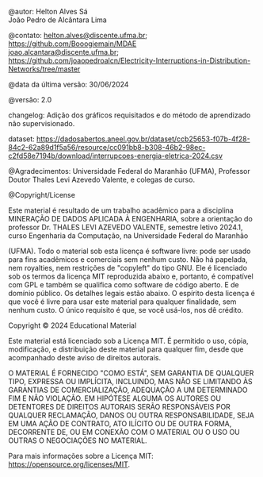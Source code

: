 @autor: Helton Alves Sá <br>
        João Pedro de Alcântara Lima

@contato: helton.alves@discente.ufma.br; https://github.com/Booogiemain/MDAE <br>
         joao.alcantara@discente.ufma.br; https://github.com/joaopedroalcn/Electricity-Interruptions-in-Distribution-Networks/tree/master

@data da última versão: 30/06/2024

@versão: 2.0

changelog: Adição dos gráficos requisitados e do método de aprendizado não supervisionado. 

dataset: https://dadosabertos.aneel.gov.br/dataset/ccb25653-f07b-4f28-84c2-62a89d1f5a56/resource/cc091bb8-b308-46b2-98ec-c2fd58e7194b/download/interrupcoes-energia-eletrica-2024.csv

@Agradecimentos: Universidade Federal do Maranhão (UFMA), Professor Doutor Thales Levi Azevedo Valente, e colegas de curso.

@Copyright/License

Este material é resultado de um trabalho acadêmico para a disciplina MINERAÇÃO DE DADOS APLICADA À ENGENHARIA, sobre a orientação do professor Dr. THALES LEVI AZEVEDO VALENTE, semestre letivo 2024.1, curso Engenharia da Computação, na Universidade Federal do Maranhão

(UFMA). Todo o material sob esta licença é software livre: pode ser usado para fins acadêmicos e comerciais sem nenhum custo. Não há papelada, nem royalties, nem restrições de "copyleft" do tipo GNU. Ele é licenciado sob os termos da licença MIT reproduzida abaixo e, portanto, é compatível com GPL e também se qualifica como software de código aberto. E de domínio público. Os detalhes legais estão abaixo. O espírito desta licença é que você é livre para usar este material para qualquer finalidade, sem nenhum custo. O único requisito é que, se você usá-los, nos dê crédito.

Copyright © 2024 Educational Material

Este material está licenciado sob a Licença MIT. É permitido o uso, cópia, modificação, e distribuição deste material para qualquer fim, desde que acompanhado deste aviso de direitos autorais.

O MATERIAL É FORNECIDO "COMO ESTÁ", SEM GARANTIA DE QUALQUER TIPO, EXPRESSA OU IMPLÍCITA, INCLUINDO, MAS NÃO SE LIMITANDO ÀS GARANTIAS DE COMERCIALIZAÇÃO, ADEQUAÇÃO A UM DETERMINADO FIM E NÃO VIOLAÇÃO. EM HIPÓTESE ALGUMA OS AUTORES OU DETENTORES DE DIREITOS AUTORAIS SERÃO RESPONSÁVEIS POR QUALQUER RECLAMAÇÃO, DANOS OU OUTRA RESPONSABILIDADE, SEJA EM UMA AÇÃO DE CONTRATO, ATO ILÍCITO OU DE OUTRA FORMA, DECORRENTE DE, OU EM CONEXÃO COM O MATERIAL OU O USO OU OUTRAS O NEGOCIAÇÕES NO MATERIAL.

Para mais informações sobre a Licença MIT: https://opensource.org/licenses/MIT.
